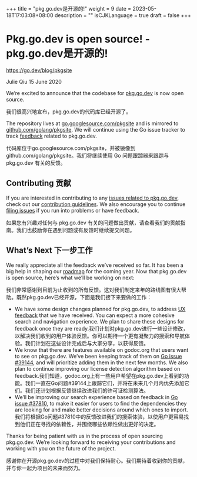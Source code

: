 +++
title = "pkg.go.dev是开源的!"
weight = 9
date = 2023-05-18T17:03:08+08:00
description = ""
isCJKLanguage = true
draft = false
+++

# Pkg.go.dev is open source! - pkg.go.dev是开源的!

https://go.dev/blog/pkgsite

Julie Qiu
15 June 2020

We’re excited to announce that the codebase for [pkg.go.dev](https://pkg.go.dev/) is now open source.

我们很高兴地宣布，pkg.go.dev的代码库已经开源了。

The repository lives at [go.googlesource.com/pkgsite](https://go.googlesource.com/pkgsite) and is mirrored to [github.com/golang/pkgsite](https://github.com/golang/pkgsite). We will continue using the Go issue tracker to track [feedback](https://github.com/golang/go/labels/go.dev) related to pkg.go.dev.

代码库位于go.googlesource.com/pkgsite，并被镜像到github.com/golang/pkgsite。我们将继续使用 Go 问题跟踪器来跟踪与 pkg.go.dev 有关的反馈。

## Contributing 贡献

If you are interested in contributing to any [issues related to pkg.go.dev](https://github.com/golang/go/labels/go.dev), check out our [contribution guidelines](https://go.googlesource.com/pkgsite/+/refs/heads/master/CONTRIBUTING.md). We also encourage you to continue [filing issues](https://go.dev/s/discovery-feedback) if you run into problems or have feedback.

如果您有兴趣对任何与 pkg.go.dev 有关的问题做出贡献，请查看我们的贡献指南。我们也鼓励你在遇到问题或有反馈时继续提交问题。

## What’s Next 下一步工作

We really appreciate all the feedback we’ve received so far. It has been a big help in shaping our [roadmap](https://go.googlesource.com/pkgsite#roadmap) for the coming year. Now that pkg.go.dev is open source, here’s what we’ll be working on next:

我们非常感谢到目前为止收到的所有反馈。这对我们制定来年的路线图有很大帮助。既然pkg.go.dev已经开源，下面是我们接下来要做的工作：

- We have some design changes planned for pkg.go.dev, to address [UX feedback](https://github.com/golang/go/issues?q=is%3Aissue+is%3Aopen+label%3Ago.dev+label%3AUX) that we have received. You can expect a more cohesive search and navigation experience. We plan to share these designs for feedback once they are ready.我们计划对pkg.go.dev进行一些设计修改，以解决我们收到的用户体验反馈。你可以期待一个更有凝聚力的搜索和导航体验。我们计划在这些设计完成后与大家分享，以获得反馈。
- We know that there are features available on godoc.org that users want to see on pkg.go.dev. We’ve been keeping track of them on [Go issue #39144](https://go.dev/issue/39144), and will prioritize adding them in the next few months. We also plan to continue improving our license detection algorithm based on feedback.我们知道，godoc.org上有一些用户希望在pkg.go.dev上看到的功能。我们一直在Go问题#39144上跟踪它们，并将在未来几个月内优先添加它们。我们还计划根据反馈继续改进我们的许可证检测算法。
- We’ll be improving our search experience based on feedback in [Go issue #37810](https://go.dev/issue/37810), to make it easier for users to find the dependencies they are looking for and make better decisions around which ones to import.我们将根据Go问题#37810中的反馈改进我们的搜索体验，以使用户更容易找到他们正在寻找的依赖性，并围绕哪些依赖性做出更好的决定。

Thanks for being patient with us in the process of open sourcing pkg.go.dev. We’re looking forward to receiving your contributions and working with you on the future of the project.

感谢你在开源pkg.go.dev的过程中对我们保持耐心。我们期待着收到你的贡献，并与你一起为项目的未来而努力。
